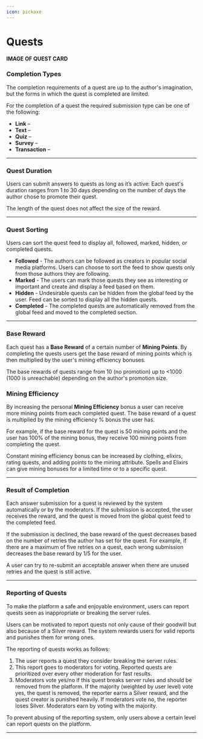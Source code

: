 ```yaml
---
icon: pickaxe
---
```


# Quests

**IMAGE OF QUEST CARD**

### Completion Types

The completion requirements of a quest are up to the author's imagination, but the forms in which the quest is completed are limited.

For the completion of a quest the required submission type can be one of the following:

* **Link** – 
* **Text** –
* **Quiz** –
* **Survey** – 
* **Transaction** – 


***

### Quest Duration

Users can submit answers to quests as long as it’s active. Each quest's duration ranges from 1 to 30 days depending on the number of days the author chose to promote their quest. 

The length of the quest does not affect the size of the reward.

***

### Quest Sorting

Users can sort the quest feed to display all, followed, marked, hidden, or completed quests.

* **Followed** - The authors can be followed as creators in popular social media platforms. Users can choose to sort the feed to show quests only from those authors they are following. 
* **Marked** - The users can mark those quests they see as interesting or important and create and display a feed based on them. 
* **Hidden** - Undesirable quests can be hidden from the global feed by the user. Feed can be sorted to display all the hidden quests.
* **Completed** - The completed quests are automatically removed from the global feed and moved to the completed section.

***

### Base Reward

Each quest has a **Base Reward** of a certain number of **Mining Points**. By completing the quests users get the base reward of mining points which is then multiplied by the user's mining efficiency bonuses.

The base rewards of quests range from 10 (no promotion) up to <1000 (1000 is unreachable) depending on the author's promotion size. 


### Mining Efficiency 

By increasing the personal **Mining Efficiency** bonus a user can receive more mining points from each completed quest. The base reward of a quest is multiplied by the mining efficiency % bonus the user has. 

For example, if the base reward for the quest is 50 mining points and the user has 100% of the mining bonus, they receive 100 mining points from completing the quest.

Constant mining efficiency bonus can be increased by clothing, elixirs, rating quests, and adding points to the mining attribute. Spells and Elixirs can give mining bonuses for a limited time or to a specific quest.

***

### Result of Completion 

Each answer submission for a quest is reviewed by the system automatically or by the moderators. If the submission is accepted, the user receives the reward, and the quest is moved from the global quest feed to the completed feed.

If the submission is declined, the base reward of the quest decreases based on the number of retries the author has set for the quest. For example, if there are a maximum of five retries on a quest, each wrong submission decreases the base reward by 1/5 for the user.

A user can try to re-submit an acceptable answer when there are unused retries and the quest is still active.

***

### Reporting of Quests

To make the platform a safe and enjoyable environment, users can report quests seen as inappropriate or breaking the server rules. 

Users can be motivated to report quests not only cause of their goodwill but also because of a Silver reward. The system rewards users for valid reports and punishes them for wrong ones.

The reporting of quests works as follows:

1. The user reports a quest they consider breaking the server rules.
2. This report goes to moderators for voting. Reported quests are prioritized over every other moderation for fast results.
3. Moderators vote yes/no if this quest breaks server rules and should be removed from the platform. If the majority (weighted by user level) vote yes, the quest is removed, the reporter earns a Silver reward, and the quest creator is punished heavily. If moderators vote no, the reporter loses Silver. Moderators earn by voting with the majority.

To prevent abusing of the reporting system, only users above a certain level can report quests on the platform. 


***